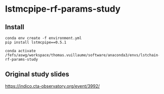 # lstmcpipe-rf-params-study

## Install

```
conda env create -f environment.yml
pip install lstmcpipe==0.5.1
```

```
conda activate /fefs/aswg/workspace/thomas.vuillaume/software/anaconda3/envs/lstchain-rf-params-study
```


## Original study slides

https://indico.cta-observatory.org/event/3992/

